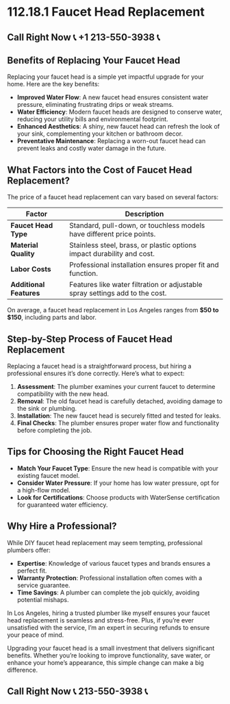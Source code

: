 # 112.18.1 Faucet Head Replacement

## Call Right Now 📞 +1 213-550-3938 📞

## Benefits of Replacing Your Faucet Head

Replacing your faucet head is a simple yet impactful upgrade for your home. Here are the key benefits:  

- **Improved Water Flow**: A new faucet head ensures consistent water pressure, eliminating frustrating drips or weak streams.  
- **Water Efficiency**: Modern faucet heads are designed to conserve water, reducing your utility bills and environmental footprint.  
- **Enhanced Aesthetics**: A shiny, new faucet head can refresh the look of your sink, complementing your kitchen or bathroom decor.  
- **Preventative Maintenance**: Replacing a worn-out faucet head can prevent leaks and costly water damage in the future.  

## What Factors into the Cost of Faucet Head Replacement?  

The price of a faucet head replacement can vary based on several factors:  

| **Factor**              | **Description**                                                                 |
|--------------------------|---------------------------------------------------------------------------------|
| **Faucet Head Type**     | Standard, pull-down, or touchless models have different price points.          |
| **Material Quality**     | Stainless steel, brass, or plastic options impact durability and cost.         |
| **Labor Costs**          | Professional installation ensures proper fit and function.                     |
| **Additional Features**  | Features like water filtration or adjustable spray settings add to the cost.   |

On average, a faucet head replacement in Los Angeles ranges from **$50 to $150**, including parts and labor.  

## Step-by-Step Process of Faucet Head Replacement  

Replacing a faucet head is a straightforward process, but hiring a professional ensures it’s done correctly. Here’s what to expect:  

1. **Assessment**: The plumber examines your current faucet to determine compatibility with the new head.  
2. **Removal**: The old faucet head is carefully detached, avoiding damage to the sink or plumbing.  
3. **Installation**: The new faucet head is securely fitted and tested for leaks.  
4. **Final Checks**: The plumber ensures proper water flow and functionality before completing the job.  

## Tips for Choosing the Right Faucet Head  

- **Match Your Faucet Type**: Ensure the new head is compatible with your existing faucet model.  
- **Consider Water Pressure**: If your home has low water pressure, opt for a high-flow model.  
- **Look for Certifications**: Choose products with WaterSense certification for guaranteed water efficiency.  

## Why Hire a Professional?  

While DIY faucet head replacement may seem tempting, professional plumbers offer:  

- **Expertise**: Knowledge of various faucet types and brands ensures a perfect fit.  
- **Warranty Protection**: Professional installation often comes with a service guarantee.  
- **Time Savings**: A plumber can complete the job quickly, avoiding potential mishaps.  

In Los Angeles, hiring a trusted plumber like myself ensures your faucet head replacement is seamless and stress-free. Plus, if you’re ever unsatisfied with the service, I’m an expert in securing refunds to ensure your peace of mind.  

Upgrading your faucet head is a small investment that delivers significant benefits. Whether you’re looking to improve functionality, save water, or enhance your home’s appearance, this simple change can make a big difference.
## Call Right Now 📞 213-550-3938 📞